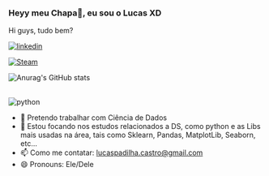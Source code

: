 ### Heyy meu Chapa👋, eu sou o Lucas XD




Hi guys, tudo bem?

[![linkedin](https://img.shields.io/badge/LinkedIn-0077B5?style=for-the-badge&logo=linkedin&logoColor=white)](linkedin.com/in/lucas-padilha-827438176)

[![Steam](https://img.shields.io/badge/Steam-000000?style=for-the-badge&logo=steam&logoColor=white)](https://steamcommunity.com/id/Hantaro00/)

![Anurag's GitHub stats](https://github-readme-stats.vercel.app/api?username=LucasCastroPadilha&show_icons=true&theme=blue-green)


<div style="display: inline_block"><br/>
  <img align="center" alt="python" src="https://img.shields.io/badge/Python-14354C?style=for-the-badge&logo=python&logoColor=white" />
</div>


- 👔 Pretendo trabalhar com Ciência de Dados
- 🎯 Estou focando nos estudos relacionados a DS, como python e as Libs mais usadas na área, tais como Sklearn, Pandas, MatplotLib, Seaborn, etc...
- 📫 Como me contatar: lucaspadilha.castro@gmail.com
- 😄 Pronouns: Ele/Dele


